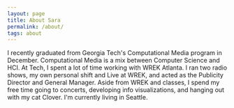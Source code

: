 ```yaml
---
layout: page
title: About Sara
permalink: /about/
tags: about
---
```


I recently graduated from Georgia Tech's Computational Media program in December. Computational Media is a mix between Computer Science and HCI. At Tech, I spent a lot of time working with WREK Atlanta. I ran two radio shows, my own personal shift and Live at WREK, and acted as the Publicity Director and General Manager. Aside from WREK and classes, I spend my free time going to concerts, developing info visualizations, and hanging out with my cat Clover. I'm currently living in Seattle.

